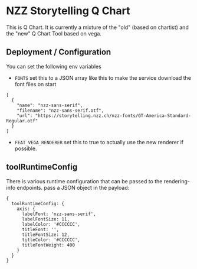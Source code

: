 # NZZ Storytelling Q Chart

This is Q Chart. It is currently a mixture of the "old" (based on chartist) and the "new" Q Chart Tool based on vega.

## Deployment / Configuration
You can set the following env variables
- `FONTS` set this to a JSON array like this to make the service download the font files on start
```
[
  {
    "name": "nzz-sans-serif",
    "filename": "nzz-sans-serif.otf",
    "url": "https://storytelling.nzz.ch/nzz-fonts/GT-America-Standard-Regular.otf"
  }
]
```
- `FEAT_VEGA_RENDERER` set this to true to actually use the new renderer if possible.

## toolRuntimeConfig
There is various runtime configuration that can be passed to the rendering-info endpoints. pass a JSON object in the payload:
```
{
  toolRuntimeConfig: {
    axis: {
      labelFont: 'nzz-sans-serif',
      labelFontSize: 11,
      labelColor: '#CCCCCC',
      titleFont: '',
      titleFontSize: 12,
      titleColor: '#CCCCCC',
      titleFontWeight: 400
    }
  }
}
```
